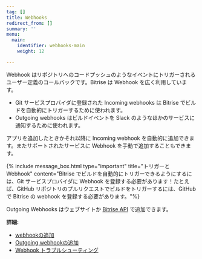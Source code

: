 ```yaml
---
tag: []
title: Webhooks
redirect_from: []
summary: ''
menu:
  main:
    identifier: webhooks-main
    weight: 12

---
```

Webhook はリポジトリへのコードプッシュのようなイベントにトリガーされるユーザー定義のコールバックです。Bitrise は Webhook を広く利用しています。

* Git サービスプロバイダに登録された Incoming webhooks は Bitrise でビルドを自動的にトリガーするために使われます。
* Outgoing webhooks はビルドイベントを Slack のようなほかのサービスに通知するために使われます。

アプリを追加したときかそれ以降に Incoming webhook を自動的に追加できます。またサポートされたサービスに Webhook を手動で追加することもできます。

{% include message_box.html type="important" title="トリガーと Webhook" content="Bitrise でビルドを自動的にトリガーできるようにするには、Git サービスプロバイダに Webhook を登録する必要があります！たとえば、GitHub リポジトリのプルリクエストでビルドをトリガーするには、GitHub で Bitrise の webhook を登録する必要があります。"%}

Outgoing Webhooks はウェブサイトか [Bitrise API](/api/incoming-and-outgoing-webhooks/#outgoing-webhooks/) で追加できます。

**詳細:**

* [webhookの追加](/webhooks/adding-webhooks/)
* [Outgoing webhookの追加](/webhooks/adding-outgoing-webhooks/)
* [Webhook トラブルシューティング](/webhooks/troubleshooting/)